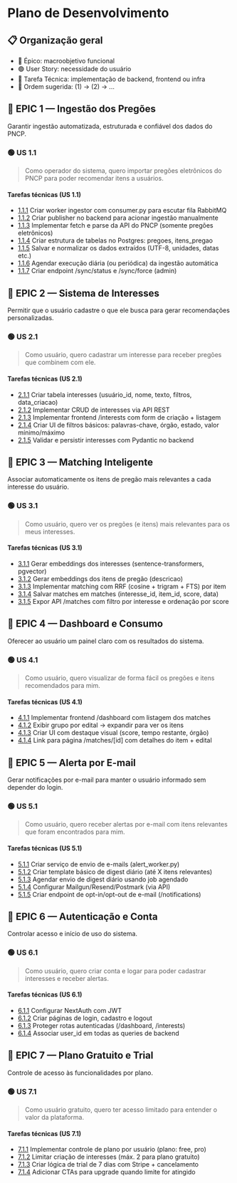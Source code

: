 # Plano de Desenvolvimento

## 📋 Organização geral

- 🔵 Épico: macroobjetivo funcional
- 🟢 User Story: necessidade do usuário
- 🧩 Tarefa Técnica: implementação de backend, frontend ou infra
- 🔢 Ordem sugerida: (1) → (2) → ...

## 🔵 EPIC 1 — Ingestão dos Pregões

Garantir ingestão automatizada, estruturada e confiável dos dados do PNCP.

### 🟢 US 1.1

> Como operador do sistema, quero importar pregões eletrônicos do PNCP para poder recomendar itens a usuários.

#### Tarefas técnicas (US 1.1)

- [1.1.1](./devplan/EPIC1/US1.1/1.1.1.md) Criar worker ingestor com consumer.py para escutar fila RabbitMQ
- [1.1.2](./devplan/EPIC1/US1.1/1.1.2.md) Criar publisher no backend para acionar ingestão manualmente
- [1.1.3](./devplan/EPIC1/US1.1/1.1.3.md) Implementar fetch e parse da API do PNCP (somente pregões eletrônicos)
- [1.1.4](./devplan/EPIC1/US1.1/1.1.4.md) Criar estrutura de tabelas no Postgres: pregoes, itens_pregao
- [1.1.5](./devplan/EPIC1/US1.1/1.1.5.md) Salvar e normalizar os dados extraídos (UTF-8, unidades, datas etc.)
- [1.1.6](./devplan/EPIC1/US1.1/1.1.6.md) Agendar execução diária (ou periódica) da ingestão automática
- [1.1.7](./devplan/EPIC1/US1.1/1.1.7.md) Criar endpoint /sync/status e /sync/force (admin)

## 🔵 EPIC 2 — Sistema de Interesses

Permitir que o usuário cadastre o que ele busca para gerar recomendações personalizadas.

### 🟢 US 2.1

> Como usuário, quero cadastrar um interesse para receber pregões que combinem com ele.

#### Tarefas técnicas (US 2.1)

- [2.1.1](./devplan/EPIC2/US2.1/2.1.1.md) Criar tabela interesses (usuário_id, nome, texto, filtros, data_criacao)
- [2.1.2](./devplan/EPIC2/US2.1/2.1.2.md) Implementar CRUD de interesses via API REST
- [2.1.3](./devplan/EPIC2/US2.1/2.1.3.md) Implementar frontend /interests com form de criação + listagem
- [2.1.4](./devplan/EPIC2/US2.1/2.1.4.md) Criar UI de filtros básicos: palavras-chave, órgão, estado, valor mínimo/máximo
- [2.1.5](./devplan/EPIC2/US2.1/2.1.5.md) Validar e persistir interesses com Pydantic no backend

## 🔵 EPIC 3 — Matching Inteligente

Associar automaticamente os itens de pregão mais relevantes a cada interesse do usuário.

### 🟢 US 3.1

> Como usuário, quero ver os pregões (e itens) mais relevantes para os meus interesses.

#### Tarefas técnicas (US 3.1)

- [3.1.1](./devplan/EPIC3/US3.1/3.1.1.md) Gerar embeddings dos interesses (sentence-transformers, pgvector)
- [3.1.2](./devplan/EPIC3/US3.1/3.1.2.md) Gerar embeddings dos itens de pregão (descricao)
- [3.1.3](./devplan/EPIC3/US3.1/3.1.3.md) Implementar matching com RRF (cosine + trigram + FTS) por item
- [3.1.4](./devplan/EPIC3/US3.1/3.1.4.md) Salvar matches em matches (interesse_id, item_id, score, data)
- [3.1.5](./devplan/EPIC3/US3.1/3.1.5.md) Expor API /matches com filtro por interesse e ordenação por score

## 🔵 EPIC 4 — Dashboard e Consumo

Oferecer ao usuário um painel claro com os resultados do sistema.

### 🟢 US 4.1

> Como usuário, quero visualizar de forma fácil os pregões e itens recomendados para mim.

#### Tarefas técnicas (US 4.1)

- [4.1.1](./devplan/EPIC4/US4.1/4.1.1.md) Implementar frontend /dashboard com listagem dos matches
- [4.1.2](./devplan/EPIC4/US4.1/4.1.2.md) Exibir grupo por edital → expandir para ver os itens
- [4.1.3](./devplan/EPIC4/US4.1/4.1.3.md) Criar UI com destaque visual (score, tempo restante, órgão)
- [4.1.4](./devplan/EPIC4/US4.1/4.1.4.md) Link para página /matches/[id] com detalhes do item + edital

## 🔵 EPIC 5 — Alerta por E-mail

Gerar notificações por e-mail para manter o usuário informado sem depender do login.

### 🟢 US 5.1

> Como usuário, quero receber alertas por e-mail com itens relevantes que foram encontrados para mim.

#### Tarefas técnicas (US 5.1)

- [5.1.1](./devplan/EPIC5/US5.1/5.1.1.md) Criar serviço de envio de e-mails (alert_worker.py)
- [5.1.2](./devplan/EPIC5/US5.1/5.1.2.md) Criar template básico de digest diário (até X itens relevantes)
- [5.1.3](./devplan/EPIC5/US5.1/5.1.3.md) Agendar envio de digest diário usando job agendado
- [5.1.4](./devplan/EPIC5/US5.1/5.1.4.md) Configurar Mailgun/Resend/Postmark (via API)
- [5.1.5](./devplan/EPIC5/US5.1/5.1.5.md) Criar endpoint de opt-in/opt-out de e-mail (/notifications)

## 🔵 EPIC 6 — Autenticação e Conta

Controlar acesso e início de uso do sistema.

### 🟢 US 6.1

> Como usuário, quero criar conta e logar para poder cadastrar interesses e receber alertas.

#### Tarefas técnicas (US 6.1)

- [6.1.1](./devplan/EPIC6/US6.1/6.1.1.md) Configurar NextAuth com JWT
- [6.1.2](./devplan/EPIC6/US6.1/6.1.2.md) Criar páginas de login, cadastro e logout
- [6.1.3](./devplan/EPIC6/US6.1/6.1.3.md) Proteger rotas autenticadas (/dashboard, /interests)
- [6.1.4](./devplan/EPIC6/US6.1/6.1.4.md) Associar user_id em todas as queries de backend

## 🔵 EPIC 7 — Plano Gratuito e Trial

Controle de acesso às funcionalidades por plano.

### 🟢 US 7.1

> Como usuário gratuito, quero ter acesso limitado para entender o valor da plataforma.

#### Tarefas técnicas (US 7.1)

- [7.1.1](./devplan/EPIC7/US7.1/7.1.1.md) Implementar controle de plano por usuário (plano: free, pro)
- [7.1.2](./devplan/EPIC7/US7.1/7.1.2.md) Limitar criação de interesses (máx. 2 para plano gratuito)
- [7.1.3](./devplan/EPIC7/US7.1/7.1.3.md) Criar lógica de trial de 7 dias com Stripe + cancelamento
- [7.1.4](./devplan/EPIC7/US7.1/7.1.4.md) Adicionar CTAs para upgrade quando limite for atingido
